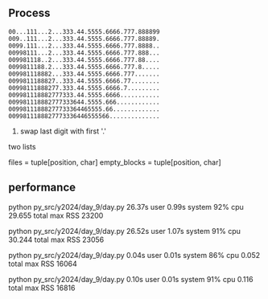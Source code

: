 ## Process

```text
00...111...2...333.44.5555.6666.777.888899
009..111...2...333.44.5555.6666.777.88889.
0099.111...2...333.44.5555.6666.777.8888..
00998111...2...333.44.5555.6666.777.888...
009981118..2...333.44.5555.6666.777.88....
0099811188.2...333.44.5555.6666.777.8.....
009981118882...333.44.5555.6666.777.......
0099811188827..333.44.5555.6666.77........
00998111888277.333.44.5555.6666.7.........
009981118882777333.44.5555.6666...........
009981118882777333644.5555.666............
00998111888277733364465555.66.............
0099811188827773336446555566..............
```

1. swap last digit with first '.'

two lists

files = tuple[position, char]
empty_blocks = tuple[position, char]

## performance

python py_src/y2024/day_9/day.py 26.37s user 0.99s system 92% cpu 29.655 total max RSS 23200

python py_src/y2024/day_9/day.py 26.52s user 1.07s system 91% cpu 30.244 total max RSS 23056

python py_src/y2024/day_9/day.py 0.04s user 0.01s system 86% cpu 0.052 total max RSS 16064

python py_src/y2024/day_9/day.py 0.10s user 0.01s system 91% cpu 0.116 total max RSS 16816
